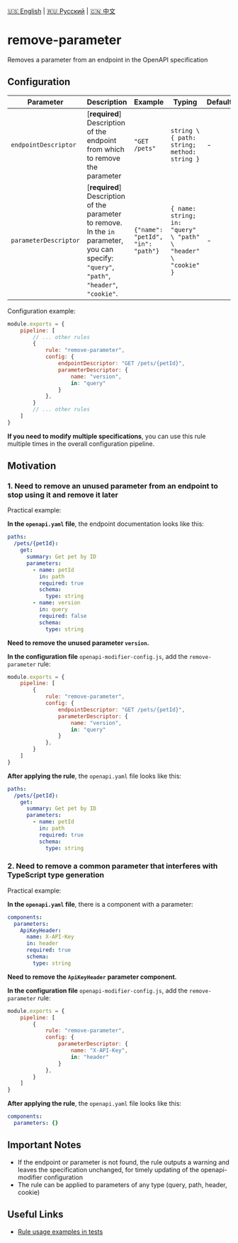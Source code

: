 [🇺🇸 English](./README.md) | [🇷🇺 Русский](./README-ru.md)  | [🇨🇳 中文](./README-zh.md)

# remove-parameter

Removes a parameter from an endpoint in the OpenAPI specification



## Configuration

| Parameter | Description | Example                           | Typing | Default |
| -------- |-------------------------------------------------------------------------------------------------------------------------------------------|-----------------------------------|------------------------|-----------|
| `endpointDescriptor`  | [**required**] Description of the endpoint from which to remove the parameter | `"GET /pets"`   | `string \ { path: string; method: string }` | - |
| `parameterDescriptor`  | [**required**] Description of the parameter to remove. In the `in` parameter, you can specify: `"query"`, `"path"`, `"header"`, `"cookie"`. | `{"name": "petId", "in": "path"}` | `{ name: string; in: "query" \ "path" \ "header" \ "cookie" }` | - |

Configuration example:

```js
module.exports = {
    pipeline: [
        // ... other rules
        {
            rule: "remove-parameter",
            config: {
                endpointDescriptor: "GET /pets/{petId}",
                parameterDescriptor: {
                    name: "version",
                    in: "query"
                }
            },
        }
        // ... other rules
    ]
}
```

**If you need to modify multiple specifications**, you can use this rule multiple times in the overall configuration pipeline.

## Motivation

<a name="custom_anchor_motivation_1"></a>
### 1. Need to remove an unused parameter from an endpoint to stop using it and remove it later

Practical example:

**In the `openapi.yaml` file**, the endpoint documentation looks like this:

```yaml
paths:
  /pets/{petId}:
    get:
      summary: Get pet by ID
      parameters:
        - name: petId
          in: path
          required: true
          schema:
            type: string
        - name: version
          in: query
          required: false
          schema:
            type: string
```

**Need to remove the unused parameter `version`.**

**In the configuration file** `openapi-modifier-config.js`, add the `remove-parameter` rule:

```js
module.exports = {
    pipeline: [
        {
            rule: "remove-parameter",
            config: {
                endpointDescriptor: "GET /pets/{petId}",
                parameterDescriptor: {
                    name: "version",
                    in: "query"
                }
            },
        }
    ]
}
```

**After applying the rule**, the `openapi.yaml` file looks like this:

```yaml
paths:
  /pets/{petId}:
    get:
      summary: Get pet by ID
      parameters:
        - name: petId
          in: path
          required: true
          schema:
            type: string
```

<a name="custom_anchor_motivation_2"></a>
### 2. Need to remove a common parameter that interferes with TypeScript type generation

Practical example:

**In the `openapi.yaml` file**, there is a component with a parameter:

```yaml
components:
  parameters:
    ApiKeyHeader:
      name: X-API-Key
      in: header
      required: true
      schema:
        type: string
```

**Need to remove the `ApiKeyHeader` parameter component.**

**In the configuration file** `openapi-modifier-config.js`, add the `remove-parameter` rule:

```js
module.exports = {
    pipeline: [
        {
            rule: "remove-parameter",
            config: {
                parameterDescriptor: {
                    name: "X-API-Key",
                    in: "header"
                }
            },
        }
    ]
}
```

**After applying the rule**, the `openapi.yaml` file looks like this:

```yaml
components:
  parameters: {}
```

## Important Notes

- If the endpoint or parameter is not found, the rule outputs a warning and leaves the specification unchanged, for timely updating of the openapi-modifier configuration
- The rule can be applied to parameters of any type (query, path, header, cookie)

## Useful Links

- [Rule usage examples in tests](./index.test.ts)  
 